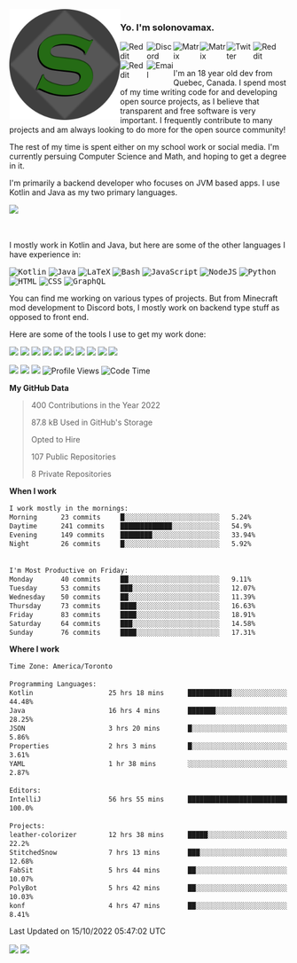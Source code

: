 <img align="left" alt="Avatar" width="200px" src="https://raw.githubusercontent.com/solonovamax/solonovamax/main/solonovamax-circle.png" />

### Yo. I'm solonovamax.

<a href="https://gitlab.com/solonovamax">
    <img align="left" alt="Reddit" width="48px" src="https://img.icons8.com/color/2x/gitlab.png">
</a>

<a href="https://discord.solonovamax.gay">
    <img align="left" alt="Discord" width="48px" src="https://img.icons8.com/color/2x/discord-logo.png">
</a>

<a href="https://matrix.to/#/@solonovamax:matrix.org?#gh-light-mode-only">
    <img align="left" alt="Matrix" width="48px" src="https://img.icons8.com/000000/material/2x/matrix-logo.png">
</a>
<a href="https://matrix.to/#/@solonovamax:matrix.org?#gh-dark-mode-only">
    <img align="left" alt="Matrix" width="48px" src="https://img.icons8.com/FFFFFF/material/2x/matrix-logo.png">
</a>

<a href="https://twitter.com/solonovamax">
    <img align="left" alt="Twitter" width="48px" src="https://img.icons8.com/color/2x/twitter.png">
</a>

<!-- <a href="https://twitch.tv/solonovamax">
    <img align="left" alt="Twitch" width="48px" src="https://img.icons8.com/color/2x/twitch.png">
</a> -->

<a href="https://reddit.com/u/solonovamax">
    <img align="left" alt="Reddit" width="48px" src="https://img.icons8.com/color/2x/reddit.png">
</a>

<a href="https://www.youtube.com/channel/UCTxCeyGu41WfEBT8mXpjHMA">
    <img align="left" alt="Reddit" width="48px" src="https://img.icons8.com/color/2x/youtube.png">
</a>

<a href="mailto:solonovamax@12oclockpoint.com">
    <img align="left" alt="Email" width="48px" src="https://img.icons8.com/fluency/2x/mail.png">
</a>

<!-- <a href="https://open.spotify.com/user/solonovamax">
    <img align="left" alt="Spotify" width="48px" src="https://img.icons8.com/color/2x/spotify.png">
</a> -->

<br/>
<br/>

I'm an 18 year old dev from Quebec, Canada.
I spend most of my time writing code for and developing open source projects, as I believe that transparent and free software is very important.
I frequently contribute to many projects and am always looking to do more for the open source community!

The rest of my time is spent either on my school work or social media. I'm currently persuing Computer Science and Math, and hoping to get a degree in it.

I'm primarily a backend developer who focuses on JVM based apps. I use Kotlin and Java as my two primary languages.


<a href="https://github.com/ryo-ma/github-profile-trophy"><img src="https://github-profile-trophy.vercel.app/?username=solonovamax&margin-w=15&row=1"/></a> 

<br/>

I mostly work in Kotlin and Java, but here are some of the other languages I have experience in:

<kbd><img height="32" alt="Kotlin" src="https://img.icons8.com/color/1x/kotlin.png"></kbd>
<kbd><img height="32" alt="Java" src="https://img.icons8.com/color/1x/java-coffee-cup-logo.png"></kbd>
<kbd><img height="32" alt="LaTeX" src="https://img.icons8.com/color/1x/latex.png"></kbd>
<kbd><img height="32" alt="Bash" src="https://img.icons8.com/color/1x/console.png"></kbd>
<kbd><img height="32" alt="JavaScript" src="https://img.icons8.com/color/1x/javascript.png"></kbd>
<kbd><img height="32" alt="NodeJS" src="https://img.icons8.com/color/1x/nodejs.png"></kbd>
<kbd><img height="32" alt="Python" src="https://img.icons8.com/color/1x/python.png"></kbd>
<kbd><img height="32" alt="HTML" src="https://img.icons8.com/color/1x/html-5.png"></kbd>
<kbd><img height="32" alt="CSS" src="https://img.icons8.com/color/1x/css3.png"></kbd>
<kbd><img height="32" alt="GraphQL" src="https://img.icons8.com/color/1x/graphql.png"></kbd>

You can find me working on various types of projects.
But from Minecraft mod development to Discord bots, I mostly work on backend type stuff as opposed to front end.

Here are some of the tools I use to get my work done:

<kbd><img height="32" src="https://img.icons8.com/color/2x/intellij-idea.png"></kbd>
<kbd><img height="32" src="https://img.icons8.com/color/2x/linux.png"></kbd>
<kbd><img height="32" src="https://img.icons8.com/fluent/2x/console.png"></kbd>
<kbd><img height="32" src="https://img.icons8.com/color/2x/open-source.png"></kbd>
<kbd><img height="32" src="https://img.icons8.com/color/2x/git.png"></kbd>
<kbd><img height="32" src="https://img.icons8.com/color/2x/docker.png"></kbd>
<kbd><img height="32" src="https://img.icons8.com/color/2x/mongodb.png"></kbd>
<kbd><img height="32" src="https://img.icons8.com/color/2x/nginx.png"></kbd>
<a href="?#gh-light-mode-only"><kbd><img height="32" src="https://img.icons8.com/metro/2x/mysql.png"></kbd></a>
<a href="?#gh-dark-mode-only"><kbd><img height="32" src="https://img.icons8.com/FFFFFF/metro/2x/mysql.png"></kbd></a>

![](https://img.shields.io/badge/OS-Arch%20Linux-informational?style=for-the-badge&logo=Arch%20Linux&logoColor=white&color=007ec6)
![](https://img.shields.io/badge/Editor-IntelliJ%20Idea-informational?style=for-the-badge&logo=IntelliJ%20Idea&logoColor=white&color=007ec6)
![](https://img.shields.io/badge/Main%20Languages-Java%20%26%20Kotlin-informational?style=for-the-badge&logo=Java&logoColor=white&color=007ec6)
![Profile Views](https://komarev.com/ghpvc/?username=solonovamax&color=blue&style=for-the-badge)<!--START_SECTION:waka-->
![Code Time](https://img.shields.io/badge/Code%20Time-1%2C793%20hrs%2023%20mins-blue?style=for-the-badge)

**My GitHub Data**

> 400 Contributions in the Year 2022
> 
> 87.8 kB Used in GitHub's Storage
> 
> Opted to Hire
> 
> 107 Public Repositories
> 
> 8 Private Repositories
> 
**When I work** 

```text
I work mostly in the mornings: 
Morning      23 commits     █░░░░░░░░░░░░░░░░░░░░░░░░   5.24% 
Daytime      241 commits    █████████████░░░░░░░░░░░░   54.9% 
Evening      149 commits    ████████░░░░░░░░░░░░░░░░░   33.94% 
Night        26 commits     █░░░░░░░░░░░░░░░░░░░░░░░░   5.92%


I'm Most Productive on Friday: 
Monday       40 commits     ██░░░░░░░░░░░░░░░░░░░░░░░   9.11% 
Tuesday      53 commits     ███░░░░░░░░░░░░░░░░░░░░░░   12.07% 
Wednesday    50 commits     ██░░░░░░░░░░░░░░░░░░░░░░░   11.39% 
Thursday     73 commits     ████░░░░░░░░░░░░░░░░░░░░░   16.63% 
Friday       83 commits     ████░░░░░░░░░░░░░░░░░░░░░   18.91% 
Saturday     64 commits     ███░░░░░░░░░░░░░░░░░░░░░░   14.58% 
Sunday       76 commits     ████░░░░░░░░░░░░░░░░░░░░░   17.31%

```


**Where I work** 

```text
Time Zone: America/Toronto

Programming Languages: 
Kotlin                   25 hrs 18 mins      ███████████░░░░░░░░░░░░░░   44.48% 
Java                     16 hrs 4 mins       ███████░░░░░░░░░░░░░░░░░░   28.25% 
JSON                     3 hrs 20 mins       █░░░░░░░░░░░░░░░░░░░░░░░░   5.86% 
Properties               2 hrs 3 mins        █░░░░░░░░░░░░░░░░░░░░░░░░   3.61% 
YAML                     1 hr 38 mins        ░░░░░░░░░░░░░░░░░░░░░░░░░   2.87%

Editors: 
IntelliJ                 56 hrs 55 mins      █████████████████████████   100.0%

Projects: 
leather-colorizer        12 hrs 38 mins      █████░░░░░░░░░░░░░░░░░░░░   22.2% 
StitchedSnow             7 hrs 13 mins       ███░░░░░░░░░░░░░░░░░░░░░░   12.68% 
FabSit                   5 hrs 44 mins       ██░░░░░░░░░░░░░░░░░░░░░░░   10.07% 
PolyBot                  5 hrs 42 mins       ██░░░░░░░░░░░░░░░░░░░░░░░   10.03% 
konf                     4 hrs 47 mins       ██░░░░░░░░░░░░░░░░░░░░░░░   8.41%

```


 Last Updated on 15/10/2022 05:47:02 UTC
<!--END_SECTION:waka-->

<div style="white-space:nowrap;width:100%;position: relative;display: inline-block">
<img align="center" src="https://github-readme-stats.vercel.app/api?username=solonovamax&custom_title=solonovamax%27s%20Github%20Stats&langs_count=5&include_all_commits=true&count_private=true&show_icons=true&theme=github_dark"/>
<img align="center" src="https://github-readme-stats.vercel.app/api/wakatime?username=solonovamax&custom_title=solonovamax%27s%20Primary%20Languages&langs_count=10&show_icons=true&theme=github_dark"/>
</div>
